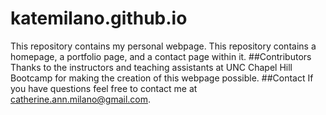 # katemilano.github.io
This repository contains my personal webpage.  This repository contains a homepage, a portfolio page, and a contact page within it.
##Contributors
Thanks to the instructors and teaching assistants at UNC Chapel Hill Bootcamp for making the creation of this webpage possible. 
##Contact
If you have questions feel free to contact me at catherine.ann.milano@gmail.com. 
